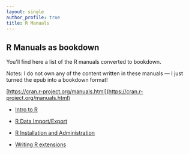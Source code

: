 ```yaml
---
layout: single
author_profile: true
title: R Manuals
---
```


## R Manuals as bookdown

You'll find here a list of the R manuals converted to bookdown. 

Notes: I do not own any of the content written in these manuals — I just turned the epub into a bookdown format!

[https://cran.r-project.org/manuals.html](https://cran.r-project.org/manuals.html)

+ [Intro to R](http://colinfay.me/intro-to-r/)

+ [R Data Import/Export](http://colinfay.me/r-data-import-export/)

+ [R Installation and Administration](http://colinfay.me/r-installation-administration/)

+ [Writing R extensions](http://colinfay.me/writing-r-extensions/)